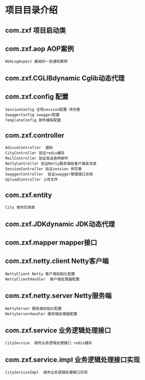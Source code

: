 # 项目目录介绍
## com.zxf 项目启动类
## com.zxf.aop AOP案例
    WebLogAspect 基础的一些通知案例
## com.zxf.CGLIBdynamic  Cglib动态代理
## com.zxf.config  配置
    SessionConfig 全局session配置 待完善
    SwaggerConfig swagger配置
    TemplateConfig 邮件模板配置
## com.zxf.controller
    AdivceController  通知
    CityController 验证redis缓存
    MailController 验证发送各种邮件
    NettyController	验证Netty服务端给客户端发消息
    SessionController 验证session 待完善
    SwaggerController  验证swagger管理接口文档
    UploadController 上传文件
## com.zxf.entity
    City 城市实体类
## com.zxf.JDKdynamic JDK动态代理
## com.zxf.mapper  mapper接口
## com.zxf.netty.client	Netty客户端
    NettyClient	Netty 客户端初始化配置
    NettyClientHandler	客户端处理器配置
## com.zxf.netty.server Netty服务端
    NettyServer 服务端初始化配置
    NettyServerHandler 服务端处理器配置
## com.zxf.service 业务逻辑处理接口
    CityService  城市业务逻辑处理接口 redis缓存
## com.zxf.service.impl 业务逻辑处理接口实现
    CityServiceImpl  城市业务逻辑处理接口实现
